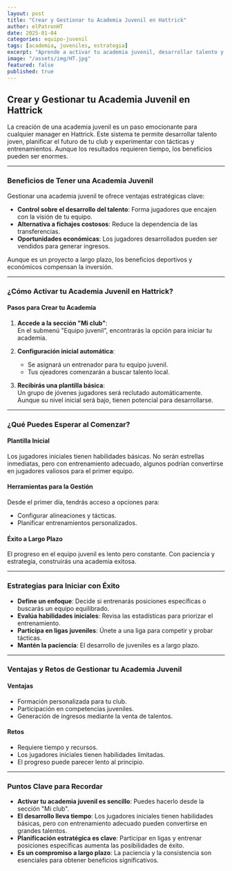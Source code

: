 ```yaml
---
layout: post
title: "Crear y Gestionar tu Academia Juvenil en Hattrick"
author: elPatronHT
date: 2025-01-04
categories: equipo-juvenil
tags: [academia, juveniles, estrategia]
excerpt: "Aprende a activar tu academia juvenil, desarrollar talento y planificar el futuro de tu club en Hattrick."
image: "/assets/img/HT.jpg"
featured: false
published: true
---
```


## Crear y Gestionar tu Academia Juvenil en Hattrick

La creación de una academia juvenil es un paso emocionante para cualquier manager en Hattrick. Este sistema te permite desarrollar talento joven, planificar el futuro de tu club y experimentar con tácticas y entrenamientos. Aunque los resultados requieren tiempo, los beneficios pueden ser enormes.

---

### Beneficios de Tener una Academia Juvenil

Gestionar una academia juvenil te ofrece ventajas estratégicas clave:

- **Control sobre el desarrollo del talento**: Forma jugadores que encajen con la visión de tu equipo.
- **Alternativa a fichajes costosos**: Reduce la dependencia de las transferencias.
- **Oportunidades económicas**: Los jugadores desarrollados pueden ser vendidos para generar ingresos.

Aunque es un proyecto a largo plazo, los beneficios deportivos y económicos compensan la inversión.

---

### ¿Cómo Activar tu Academia Juvenil en Hattrick?

#### Pasos para Crear tu Academia

1. **Accede a la sección "Mi club"**:  
   En el submenú "Equipo juvenil", encontrarás la opción para iniciar tu academia.

2. **Configuración inicial automática**:

   - Se asignará un entrenador para tu equipo juvenil.
   - Tus ojeadores comenzarán a buscar talento local.

3. **Recibirás una plantilla básica**:  
   Un grupo de jóvenes jugadores será reclutado automáticamente. Aunque su nivel inicial será bajo, tienen potencial para desarrollarse.

---

### ¿Qué Puedes Esperar al Comenzar?

#### Plantilla Inicial

Los jugadores iniciales tienen habilidades básicas. No serán estrellas inmediatas, pero con entrenamiento adecuado, algunos podrían convertirse en jugadores valiosos para el primer equipo.

#### Herramientas para la Gestión

Desde el primer día, tendrás acceso a opciones para:

- Configurar alineaciones y tácticas.
- Planificar entrenamientos personalizados.

#### Éxito a Largo Plazo

El progreso en el equipo juvenil es lento pero constante. Con paciencia y estrategia, construirás una academia exitosa.

---

### Estrategias para Iniciar con Éxito

- **Define un enfoque**: Decide si entrenarás posiciones específicas o buscarás un equipo equilibrado.
- **Evalúa habilidades iniciales**: Revisa las estadísticas para priorizar el entrenamiento.
- **Participa en ligas juveniles**: Únete a una liga para competir y probar tácticas.
- **Mantén la paciencia**: El desarrollo de juveniles es a largo plazo.

---

### Ventajas y Retos de Gestionar tu Academia Juvenil

#### Ventajas

- Formación personalizada para tu club.
- Participación en competencias juveniles.
- Generación de ingresos mediante la venta de talentos.

#### Retos

- Requiere tiempo y recursos.
- Los jugadores iniciales tienen habilidades limitadas.
- El progreso puede parecer lento al principio.

---

### Puntos Clave para Recordar

- **Activar tu academia juvenil es sencillo**: Puedes hacerlo desde la sección "Mi club".
- **El desarrollo lleva tiempo**: Los jugadores iniciales tienen habilidades básicas, pero con entrenamiento adecuado pueden convertirse en grandes talentos.
- **Planificación estratégica es clave**: Participar en ligas y entrenar posiciones específicas aumenta las posibilidades de éxito.
- **Es un compromiso a largo plazo**: La paciencia y la consistencia son esenciales para obtener beneficios significativos.
